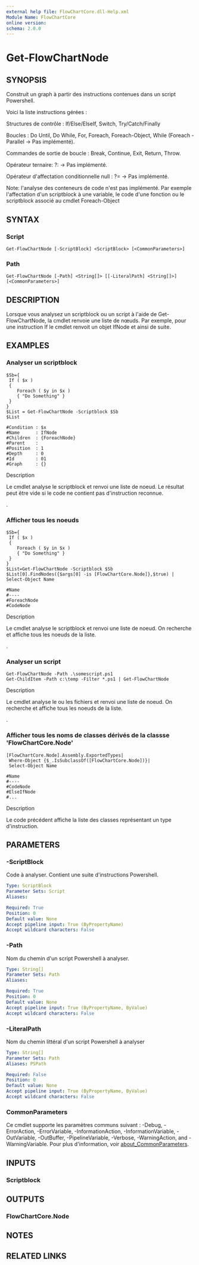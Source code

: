 ```yaml
---
external help file: FlowChartCore.dll-Help.xml
Module Name: FlowChartCore
online version:
schema: 2.0.0
---
```


# Get-FlowChartNode

## SYNOPSIS
Construit un graph à partir des instructions contenues dans un script Powershell.

Voici la liste instructions gérées :

Structures de contrôle : If/Else/ElseIf, Switch, Try/Catch/Finally

Boucles : Do Until, Do While, For, Foreach, Foreach-Object, While (Foreach -Parallel -> Pas implémenté).

Commandes de sortie de boucle : Break, Continue, Exit, Return, Throw.

Opérateur ternaire:  ?:   -> Pas implémenté.

Opérateur d'affectation conditionnelle null : ?=   -> Pas implémenté.

Note: l'analyse des conteneurs de code n'est pas implémenté. Par exemple l'affectation d'un scriptblock à une variable, le code d'une fonction ou le scriptblock associé au cmdlet Foreach-Object

## SYNTAX

### Script
```
Get-FlowChartNode [-ScriptBlock] <ScriptBlock> [<CommonParameters>]
```

### Path
```
Get-FlowChartNode [-Path] <String[]> [[-LiteralPath] <String[]>] [<CommonParameters>]
```

## DESCRIPTION
Lorsque vous analysez un scriptblock ou un script à l'aide de Get-FlowChartNode, la cmdlet renvoie une liste de nœuds.
Par exemple, pour une instruction If le cmdlet renvoit un objet IfNode et ainsi de suite.

## EXAMPLES

### Analyser un scriptblock
```
$Sb={
 If ( $x ) 
 {
    Foreach ( $y in $x ) 
    { "Do Something" }
 }
}
$List = Get-FlowChartNode -Scriptblock $Sb
$List

#Condition : $x
#Name      : IfNode
#Children  : {ForeachNode}
#Parent    :
#Position  : 1
#Depth     : 0
#Id        : 01
#Graph     : {}

```

Description

Le cmdlet analyse le scriptblock et renvoi une liste de noeud.
Le résultat peut être vide si le code ne contient pas d'instruction reconnue.

.
### Afficher tous les noeuds
```
$Sb={
 If ( $x ) 
 {
    Foreach ( $y in $x ) 
    { "Do Something" }
 }
}
$List=Get-FlowChartNode -Scriptblock $Sb
$List[0].FindNodes({$args[0] -is [FlowChartCore.Node]},$true) | Select-Object Name

#Name
#----
#ForeachNode
#CodeNode

```

Description

Le cmdlet analyse le scriptblock et renvoi une liste de noeud. On recherche et affiche tous les noeuds de la liste.

.
### Analyser un script
```
Get-FlowChartNode -Path .\somescript.ps1
Get-ChildItem -Path c:\temp -Filter *.ps1 | Get-FlowChartNode
```

Description

Le cmdlet analyse le ou les fichiers et renvoi une liste de noeud. On recherche et affiche tous les noeuds de la liste.

.

### Afficher tous les noms de classes dérivés de la classse 'FlowChartCore.Node'
```
[FlowChartCore.Node].Assembly.ExportedTypes|
 Where-Object {$_.IsSubclassOf([FlowChartCore.Node])}|
 Select-Object Name

#Name
#----
#CodeNode
#ElseIfNode
#...

```

Description

Le code précédent affiche la liste des classes représentant un type d'instruction.


## PARAMETERS

### -ScriptBlock
Code à analyser. Contient une suite d'instructions Powershell.

```yaml
Type: ScriptBlock
Parameter Sets: Script
Aliases:

Required: True
Position: 0
Default value: None
Accept pipeline input: True (ByPropertyName)
Accept wildcard characters: False
```

### -Path
Nom du chemin d'un script Powershell à analyser.

```yaml
Type: String[]
Parameter Sets: Path
Aliases:

Required: True
Position: 0
Default value: None
Accept pipeline input: True (ByPropertyName, ByValue)
Accept wildcard characters: False
```

### -LiteralPath
Nom du chemin littéral d'un script Powershell à analyser

```yaml
Type: String[]
Parameter Sets: Path
Aliases: PSPath

Required: False
Position: 0
Default value: None
Accept pipeline input: True (ByPropertyName, ByValue)
Accept wildcard characters: False
```

### CommonParameters
Ce cmdlet supporte les paramètres communs suivant : -Debug, -ErrorAction, -ErrorVariable, -InformationAction, -InformationVariable, -OutVariable, -OutBuffer, -PipelineVariable, -Verbose, -WarningAction, and -WarningVariable. Pour plus d'information, voir [about_CommonParameters](http://go.microsoft.com/fwlink/?LinkID=113216).

## INPUTS

### Scriptblock
## OUTPUTS

### FlowChartCore.Node
## NOTES

## RELATED LINKS
